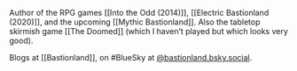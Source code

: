 Author of the RPG games [[Into the Odd (2014)]], [[Electric Bastionland (2020)]], and the upcoming [[Mythic Bastionland]]. Also the tabletop skirmish game [[The Doomed]] (which I haven’t played but which looks very good).

Blogs at [[Bastionland]], on #BlueSky at [@bastionland.bsky.social](https://bsky.app/profile/bastionland.bsky.social).
